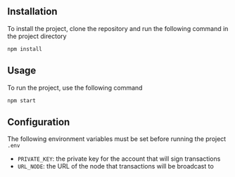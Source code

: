 ## Installation

To install the project, clone the repository and run the following command in the project directory
```
npm install
```

## Usage

To run the project, use the following command

```
npm start
```

## Configuration

The following environment variables must be set before running the project `.env`

* `PRIVATE_KEY`: the private key for the account that will sign transactions
* `URL_NODE`: the URL of the node that transactions will be broadcast to
